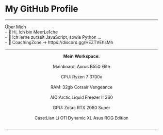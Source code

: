 <h1> My GitHub Profile </h1>







<hr>
Über Mich
<br>
- 👋 Hi, Ich bin MeerLe1che
<br>
- 👀 Ich lerne zurzeit JavaScript, sowie Python ...
<br>
- 🤖 CoachingZone -> https://discord.gg/HEZTVEhsMh

<hr>
<center><b>Mein Workspace:</b></center>
<br>
<center>Mainboard: Aorus B550 Elite</center>
<br>
<center>CPU: Ryzen 7 3700x</center>
<br>
<center>RAM: 32gb Corsair Vengeance</center>
<br>
<center>AIO:Arctic Liquid Freezer II 360</center>
<br>
<center>GPU: Zotac RTX 2080 Super</center>
<br>
<center>Case:Lian Li O11 Dynamic XL Asus ROG Edition</center>
<br>
<hr>
<!---
MeerLe1che/MeerLe1che is a ✨ special ✨ repository because its `README.md` (this file) appears on your GitHub profile.
You can click the Preview link to take a look at your changes.
--->
